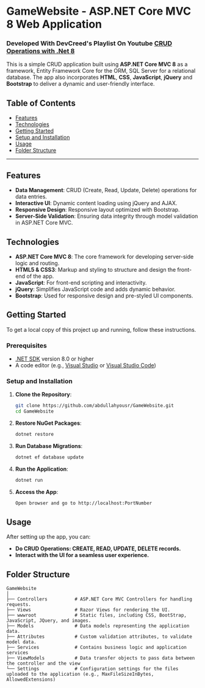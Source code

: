 # GameWebsite - ASP.NET Core MVC 8 Web Application
### Developed With DevCreed's Playlist On Youtube [CRUD Operations with .Net 8](https://www.youtube.com/playlist?list=PL62tSREI9C-cQ21T5HIWqqBOHQiNMOhBG)

This is a simple CRUD application built using **ASP.NET Core MVC 8** as a framework, Entity Framework Core for the ORM, SQL Server for a relational database.
The app also incorporates **HTML**, **CSS**, **JavaScript**, **jQuery** and **Bootstrap**  to deliver a dynamic and user-friendly interface.

## Table of Contents
- [Features](#features)
- [Technologies](#technologies)
- [Getting Started](#getting-started)
- [Setup and Installation](#setup-and-installation)
- [Usage](#usage)
- [Folder Structure](#folder-Structure)
---

## Features
- **Data Management**: CRUD (Create, Read, Update, Delete) operations for data entries.
- **Interactive UI**: Dynamic content loading using jQuery and AJAX.
- **Responsive Design**: Responsive layout optimized with Bootstrap.
- **Server-Side Validation**: Ensuring data integrity through model validation in ASP.NET Core MVC.

## Technologies
- **ASP.NET Core MVC 8**: The core framework for developing server-side logic and routing.
- **HTML5 & CSS3**: Markup and styling to structure and design the front-end of the app.
- **JavaScript**: For front-end scripting and interactivity.
- **jQuery**: Simplifies JavaScript code and adds dynamic behavior.
- **Bootstrap**: Used for responsive design and pre-styled UI components.


## Getting Started
To get a local copy of this project up and running, follow these instructions.

### Prerequisites
- [.NET SDK](https://dotnet.microsoft.com/download) version 8.0 or higher
- A code editor (e.g., [Visual Studio](https://visualstudio.microsoft.com/) or [Visual Studio Code](https://code.visualstudio.com/))

### Setup and Installation

1. **Clone the Repository**:
   ```bash
   git clone https://github.com/abdullahyousr/GameWebsite.git
   cd GameWebsite

2. **Restore NuGet Packages**:
   ```bash
   dotnet restore

3. **Run Database Migrations**:
   ```bash
   dotnet ef database update

5. **Run the Application**:
    ```bash
    dotnet run
   
7. **Access the App**:
   ```bash
   Open browser and go to http://localhost:PortNumber

## Usage
After setting up the app, you can:

- **Do CRUD Operations: CREATE, READ, UPDATE, DELETE records.**
- **Interact with the UI for a seamless user experience.**

## Folder Structure
```plaintext
GameWebsite
│
├── Controllers          # ASP.NET Core MVC Controllers for handling requests.
├── Views                # Razor Views for rendering the UI.
├── wwwroot              # Static files, including CSS, BootStrap, JavaScript, JQuery, and images.
├── Models               # Data models representing the application data.
├── Attributes           # Custom validation attributes, to validate model data.
├── Services             # Contains business logic and application services
├── ViewModels           # Data transfer objects to pass data between the controller and the view
└── Settings             # Configuration settings for the files uploaded to the application (e.g., MaxFileSizeInBytes, AllowedExtensions)
